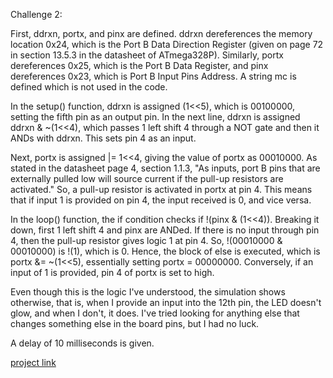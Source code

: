 Challenge 2:

First, ddrxn, portx, and pinx are defined. ddrxn dereferences the memory location 0x24, which is the Port B Data Direction Register (given on page 72 in section 13.5.3 in the datasheet of ATmega328P). Similarly, portx dereferences 0x25, which is the Port B Data Register, and pinx dereferences 0x23, which is Port B Input Pins Address. A string mc is defined which is not used in the code.

In the setup() function, ddrxn is assigned (1<<5), which is 00100000, setting the fifth pin as an output pin. In the next line, ddrxn is assigned ddrxn & ~(1<<4), which passes 1 left shift 4 through a NOT gate and then it ANDs with ddrxn. This sets pin 4 as an input.

Next, portx is assigned |= 1<<4, giving the value of portx as 00010000. As stated in the datasheet page 4, section 1.1.3, "As inputs, port B pins that are externally pulled low will source current if the pull-up resistors are activated." So, a pull-up resistor is activated in portx at pin 4. This means that if input 1 is provided on pin 4, the input received is 0, and vice versa.

In the loop() function, the if condition checks if !(pinx & (1<<4)). Breaking it down, first 1 left shift 4 and pinx are ANDed. If there is no input through pin 4, then the pull-up resistor gives logic 1 at pin 4. So, !(00010000 & 00010000) is !(1), which is 0. Hence, the block of else is executed, which is portx &= ~(1<<5), essentially setting portx = 00000000. Conversely, if an input of 1 is provided, pin 4 of portx is set to high.

Even though this is the logic I've understood, the simulation shows otherwise, that is, when I provide an input into the 12th pin, the LED doesn't glow, and when I don't, it does. I've tried looking for anything else that changes something else in the board pins, but I had no luck.

A delay of 10 milliseconds is given.

[project link](https://wokwi.com/projects/395110017458568193)
